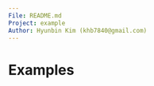 ```yaml
---
File: README.md
Project: example
Author: Hyunbin Kim (khb7840@gmail.com)
---
```


# Examples

```sh
```
